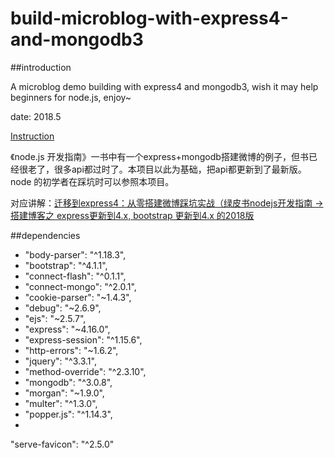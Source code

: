 # build-microblog-with-express4-and-mongodb3

##introduction

A microblog demo building with express4 and mongodb3, wish it may help beginners for node.js, enjoy~

date: 2018.5

[Instruction](https://blog.csdn.net/github_36487770/article/details/80319121)

《node.js 开发指南》一书中有一个express+mongodb搭建微博的例子，但书已经很老了，很多api都过时了。本项目以此为基础，把api都更新到了最新版。node 的初学者在踩坑时可以参照本项目。

对应讲解：[迁移到express4：从零搭建微博踩坑实战（绿皮书nodejs开发指南 -> 搭建博客之 express更新到4.x, bootstrap 更新到4.x 的2018版](https://blog.csdn.net/github_36487770/article/details/80319121)

##dependencies

- "body-parser": "^1.18.3",
- "bootstrap": "^4.1.1",
- "connect-flash": "^0.1.1",
- "connect-mongo": "^2.0.1",
- "cookie-parser": "~1.4.3",
- "debug": "~2.6.9",
- "ejs": "~2.5.7",
- "express": "~4.16.0",
- "express-session": "^1.15.6",
- "http-errors": "~1.6.2",
- "jquery": "^3.3.1",
- "method-override": "^2.3.10",
- "mongodb": "^3.0.8",
- "morgan": "~1.9.0",
- "multer": "^1.3.0",
- "popper.js": "^1.14.3",
- 
"serve-favicon": "^2.5.0"
  
